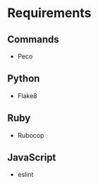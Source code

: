 # Requirements

## Commands

- Peco

## Python

- Flake8

## Ruby

- Rubocop

## JavaScript

- eslint
